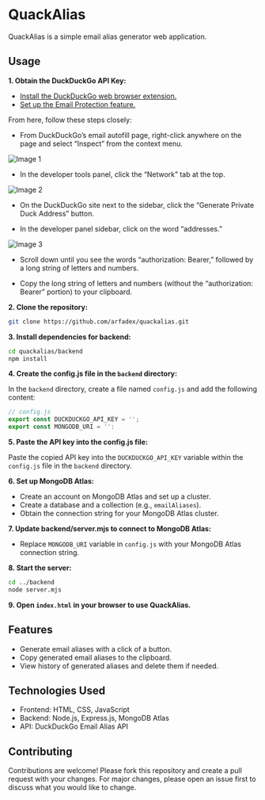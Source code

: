 # QuackAlias

QuackAlias is a simple email alias generator web application.

## Usage

**1. Obtain the DuckDuckGo API Key:**

   - [Install the DuckDuckGo web browser extension.](https://duckduckgo.com/email/)
   - [Set up the Email Protection feature.](https://duckduckgo.com/email/)

From here, follow these steps closely:

-  From DuckDuckGo’s email autofill page, right-click anywhere on the page and select “Inspect” from the context menu.

![Image 1](images/image1.jpg)

- In the developer tools panel, click the “Network” tab at the top.

![Image 2](images/image2.jpg)

- On the DuckDuckGo site next to the sidebar, click the “Generate Private Duck Address” button.

- In the developer panel sidebar, click on the word “addresses.”

![Image 3](images/image3.jpg)

- Scroll down until you see the words “authorization: Bearer,” followed by a long string of letters and numbers.

- Copy the long string of letters and numbers (without the “authorization: Bearer” portion) to your clipboard.

**2. Clone the repository:**

```bash
git clone https://github.com/arfadex/quackalias.git
```

**3. Install dependencies for backend:**

```bash
cd quackalias/backend
npm install
```

**4. Create the config.js file in the `backend` directory:**

In the `backend` directory, create a file named `config.js` and add the following content:

```javascript
// config.js
export const DUCKDUCKGO_API_KEY = '';
export const MONGODB_URI = '':
```

**5. Paste the API key into the config.js file:**

Paste the copied API key into the `DUCKDUCKGO_API_KEY` variable within the `config.js` file in the `backend` directory.

**6. Set up MongoDB Atlas:**

   - Create an account on MongoDB Atlas and set up a cluster.
   - Create a database and a collection (e.g., `emailAliases`).
   - Obtain the connection string for your MongoDB Atlas cluster.

**7. Update backend/server.mjs to connect to MongoDB Atlas:**
   - Replace `MONGODB_URI` variable in `config.js` with your MongoDB Atlas connection string.

**8. Start the server:**

```bash
cd ../backend
node server.mjs
```

**9. Open `index.html` in your browser to use QuackAlias.**

## Features

- Generate email aliases with a click of a button.
- Copy generated email aliases to the clipboard.
- View history of generated aliases and delete them if needed.

## Technologies Used

- Frontend: HTML, CSS, JavaScript
- Backend: Node.js, Express.js, MongoDB Atlas
- API: DuckDuckGo Email Alias API

## Contributing

Contributions are welcome! Please fork this repository and create a pull request with your changes. For major changes, please open an issue first to discuss what you would like to change.
